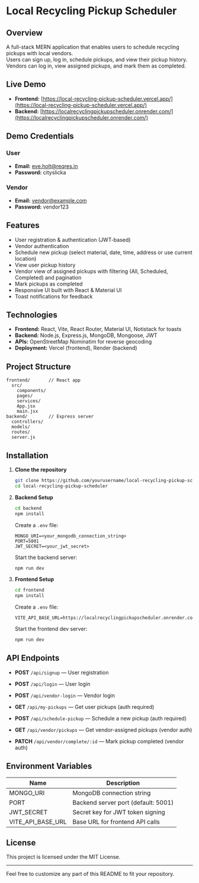 # Local Recycling Pickup Scheduler

## Overview

A full-stack MERN application that enables users to schedule recycling pickups with local vendors.  
Users can sign up, log in, schedule pickups, and view their pickup history. Vendors can log in, view assigned pickups, and mark them as completed.

## Live Demo

- **Frontend:** [https://local-recycling-pickup-scheduler.vercel.app/](https://local-recycling-pickup-scheduler.vercel.app/)
- **Backend:** [https://localrecyclingpickupscheduler.onrender.com/](https://localrecyclingpickupscheduler.onrender.com/)

## Demo Credentials

### User

- **Email:** eve.holt@reqres.in
- **Password:** cityslicka

### Vendor

- **Email:** vendor@example.com
- **Password:** vendor123

## Features

- User registration & authentication (JWT-based)
- Vendor authentication
- Schedule new pickup (select material, date, time, address or use current location)
- View user pickup history
- Vendor view of assigned pickups with filtering (All, Scheduled, Completed) and pagination
- Mark pickups as completed
- Responsive UI built with React & Material UI
- Toast notifications for feedback

## Technologies

- **Frontend:** React, Vite, React Router, Material UI, Notistack for toasts
- **Backend:** Node.js, Express.js, MongoDB, Mongoose, JWT
- **APIs:** OpenStreetMap Nominatim for reverse geocoding
- **Deployment:** Vercel (frontend), Render (backend)

## Project Structure

```
frontend/       // React app
  src/
    components/
    pages/
    services/
    App.jsx
    main.jsx
backend/        // Express server
  controllers/
  models/
  routes/
  server.js
```

## Installation

1. **Clone the repository**

   ```bash
   git clone https://github.com/yourusername/local-recycling-pickup-scheduler.git
   cd local-recycling-pickup-scheduler
   ```

2. **Backend Setup**

   ```bash
   cd backend
   npm install
   ```

   Create a `.env` file:

   ```env
   MONGO_URI=<your_mongodb_connection_string>
   PORT=5001
   JWT_SECRET=<your_jwt_secret>
   ```

   Start the backend server:

   ```bash
   npm run dev
   ```

3. **Frontend Setup**

   ```bash
   cd frontend
   npm install
   ```

   Create a `.env` file:

   ```env
   VITE_API_BASE_URL=https://localrecyclingpickupscheduler.onrender.com/api
   ```

   Start the frontend dev server:

   ```bash
   npm run dev
   ```

## API Endpoints

- **POST** `/api/signup` — User registration
- **POST** `/api/login` — User login
- **POST** `/api/vendor-login` — Vendor login
- **GET** `/api/my-pickups` — Get user pickups (auth required)
- **POST** `/api/schedule-pickup` — Schedule a new pickup (auth required)

- **GET** `/api/vendor/pickups` — Get vendor-assigned pickups (vendor auth)
- **PATCH** `/api/vendor/complete/:id` — Mark pickup completed (vendor auth)

## Environment Variables

| Name              | Description                         |
| ----------------- | ----------------------------------- |
| MONGO_URI         | MongoDB connection string           |
| PORT              | Backend server port (default: 5001) |
| JWT_SECRET        | Secret key for JWT token signing    |
| VITE_API_BASE_URL | Base URL for frontend API calls     |

## License

This project is licensed under the MIT License.

---

Feel free to customize any part of this README to fit your repository.
